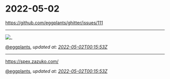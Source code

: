 # 2022-05-02

<https://github.com/eggplants/ghitter/issues/111>

---

![_](https://github.githubassets.com/images/mona-loading-default.gif)

[@eggplants](https://github.com/eggplants), *updated at: [2022-05-02T00:15:53Z](https://github.com/eggplants/ghitter/issues/111#issue-1222189735)*

---

https://spex.zazuko.com/

[@eggplants](https://github.com/eggplants), *updated at: [2022-05-02T00:15:53Z](https://github.com/eggplants/ghitter/issues/111#issuecomment-1114377002)*
